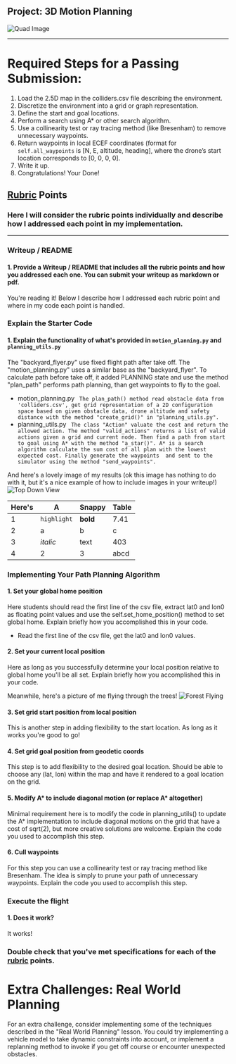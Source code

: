## Project: 3D Motion Planning
![Quad Image](./misc/enroute.png)

---


# Required Steps for a Passing Submission:
1. Load the 2.5D map in the colliders.csv file describing the environment.
2. Discretize the environment into a grid or graph representation.
3. Define the start and goal locations.
4. Perform a search using A* or other search algorithm.
5. Use a collinearity test or ray tracing method (like Bresenham) to remove unnecessary waypoints.
6. Return waypoints in local ECEF coordinates (format for `self.all_waypoints` is [N, E, altitude, heading], where the drone’s start location corresponds to [0, 0, 0, 0].
7. Write it up.
8. Congratulations!  Your Done!

## [Rubric](https://review.udacity.com/#!/rubrics/1534/view) Points
### Here I will consider the rubric points individually and describe how I addressed each point in my implementation.  

---
### Writeup / README

#### 1. Provide a Writeup / README that includes all the rubric points and how you addressed each one.  You can submit your writeup as markdown or pdf.  

You're reading it! Below I describe how I addressed each rubric point and where in my code each point is handled.

### Explain the Starter Code

#### 1. Explain the functionality of what's provided in `motion_planning.py` and `planning_utils.py`
The "backyard_flyer.py" use fixed flight path after take off. The "motion_planning.py" uses a similar base as the "backyard_flyer". To calculate path before take off, it added PLANNING state and use the  method "plan_path" performs path planning, than get waypoints to fly to the goal.
- motion_planning.py
` 
The plan_path() method read obstacle data from 'colliders.csv', get grid representation of a 2D configuration space based on given obstacle data, drone altitude and safety distance with the method "create_grid()" in "planning_utils.py". 
` 
- planning_utils.py
` 
The class "Action" valuate the cost and return the allowed action. The method "valid_actions" returns a list of valid actions given a grid and current node.
Then find a path from start to goal using A* with the method "a_star()". A* is a search algorithm calculate the sum cost of all plan with the lowest expected cost.
Finally generate the waypoints  and sent to the simulator using the method "send_waypoints".
` 

And here's a lovely image of my results (ok this image has nothing to do with it, but it's a nice example of how to include images in your writeup!)
![Top Down View](./misc/high_up.png)

Here's | A | Snappy | Table
--- | --- | --- | ---
1 | `highlight` | **bold** | 7.41
2 | a | b | c
3 | *italic* | text | 403
4 | 2 | 3 | abcd

### Implementing Your Path Planning Algorithm

#### 1. Set your global home position
Here students should read the first line of the csv file, extract lat0 and lon0 as floating point values and use the self.set_home_position() method to set global home. Explain briefly how you accomplished this in your code.
- Read the first line of the csv file, get the lat0 and lon0 values.

#### 2. Set your current local position
Here as long as you successfully determine your local position relative to global home you'll be all set. Explain briefly how you accomplished this in your code.


Meanwhile, here's a picture of me flying through the trees!
![Forest Flying](./misc/in_the_trees.png)

#### 3. Set grid start position from local position
This is another step in adding flexibility to the start location. As long as it works you're good to go!

#### 4. Set grid goal position from geodetic coords
This step is to add flexibility to the desired goal location. Should be able to choose any (lat, lon) within the map and have it rendered to a goal location on the grid.

#### 5. Modify A* to include diagonal motion (or replace A* altogether)
Minimal requirement here is to modify the code in planning_utils() to update the A* implementation to include diagonal motions on the grid that have a cost of sqrt(2), but more creative solutions are welcome. Explain the code you used to accomplish this step.

#### 6. Cull waypoints 
For this step you can use a collinearity test or ray tracing method like Bresenham. The idea is simply to prune your path of unnecessary waypoints. Explain the code you used to accomplish this step.



### Execute the flight
#### 1. Does it work?
It works!

### Double check that you've met specifications for each of the [rubric](https://review.udacity.com/#!/rubrics/1534/view) points.
  
# Extra Challenges: Real World Planning

For an extra challenge, consider implementing some of the techniques described in the "Real World Planning" lesson. You could try implementing a vehicle model to take dynamic constraints into account, or implement a replanning method to invoke if you get off course or encounter unexpected obstacles.


